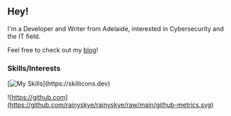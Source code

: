 ## Hey!

I'm a Developer and Writer from Adelaide, interested in Cybersecurity and the IT field.

Feel free to check out my [blog](https://catto.world)!

### Skills/Interests
[![My Skills](https://skillicons.dev/icons?i=ansible,linux,bash,cloudflare,md,py,cs,unity,js,html,css,)](https://skillicons.dev)

![https://github.com](https://github.com/rainyskye/rainyskye/raw/main/github-metrics.svg)
